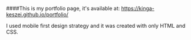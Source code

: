 ####This is my portfolio page, it's available at: https://kinga-keszei.github.io/portfolio/ 

I used mobile first design strategy and it was created with only HTML and CSS. 
